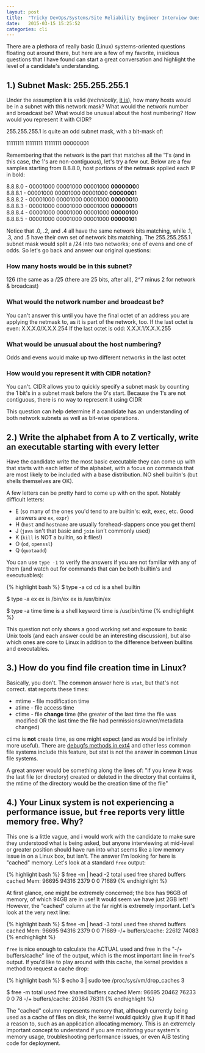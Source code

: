 ```yaml
---
layout: post
title:  "Tricky DevOps/Systems/Site Reliability Engineer Interview Questions"
date:   2015-03-15 15:25:52
categories: cli
---
```

There are a plethora of really basic (Linux) systems-oriented questions floating out around there, but here are a few of my favorite, insidious questions that I have found can start a great conversation and highlight the level of a candidate's understanding.

1.) Subnet Mask: 255.255.255.1
------------------------------
Under the assumption it is valid (*technically*, [it is](https://tools.ietf.org/html/rfc1219)), how many hosts would be in a subnet with this network mask? What would the network number and broadcast be? What would be unusual about the host numbering? How would you represent it with CIDR?

255.255.255.1 is quite an odd subnet mask, with a bit-mask of:

11111111 11111111 11111111 00000001

Remembering that the network is the part that matches all the '1's (and in this case, the 1's are non-contiguous), let's try a few out. Below are a few samples starting from 8.8.8.0, host portions of the netmask applied each IP in bold:

8.8.8.0 - 00001000 00001000 00001000 **0000000**0<br />
8.8.8.1 - 00001000 00001000 00001000 **0000000**1<br />
8.8.8.2 - 00001000 00001000 00001000 **0000001**0<br />
8.8.8.3 - 00001000 00001000 00001000 **0000001**1<br />
8.8.8.4 - 00001000 00001000 00001000 **0000010**0<br />
8.8.8.5 - 00001000 00001000 00001000 **0000010**1

Notice that .0, .2, and .4 all have the same network bits matching, while .1, .3, and .5 have their own set of network bits matching. The 255.255.255.1 subnet mask would split a /24 into two networks; one of evens and one of odds. So let's go back and answer our original questions:

### How many hosts would be in this subnet?
126 (the same as a /25 (there are 25 bits, after all), 2^7 minus 2 for network & broadcast)

### What would the network number and broadcast be?
You can't answer this until you have the final octet of an address you are applying the netmask to, as it is part of the network, too. 
If the last octet is even: X.X.X.0/X.X.X.254
If the last octet is odd: X.X.X.1/X.X.X.255

### What would be unusual about the host numbering?
Odds and evens would make up two different networks in the last octet

### How would you represent it with CIDR notation?
You can't. CIDR allows you to quickly specify a subnet mask by counting the 1 bit's in a subnet mask before the 0's start. Because the 1's are not contiguous, there is no way to represent it using CIDR

This question can help determine if a candidate has an understanding of both network subnets as well as bit-wise operations.

2.) Write the alphabet from A to Z vertically, write an executable starting with every letter
---------------------------------------------------------------------------------------------
Have the candidate write the most basic executable they can come up with that starts with each letter of the alphabet, with a focus on commands that are most likely to be included with a base distribution. NO shell builtin's (but shells themselves are OK).

A few letters can be pretty hard to come up with on the spot. Notably difficult letters:

- E (so many of the ones you'd tend to are builtin's: exit, exec, etc. Good answers are `ex`, `expr`)
- H (`host` and `hostname` are usually forehead-slappers once you get them)
- J (`java` isn't that basic and `join` isn't commonly used)
- K (`kill` is NOT a builtin, so it flies!)
- O (`od`, `openssl`)
- Q (`quotaadd`)

You can use `type -1` to verify the answers if you are not familiar with any of them (and watch out for commands that can be both builtin's and executuables):

{% highlight bash %}
$ type -a cd
cd is a shell builtin

$ type -a ex
ex is /bin/ex
ex is /usr/bin/ex

$ type -a time
time is a shell keyword
time is /usr/bin/time
{% endhighlight %}

This question not only shows a good working set and exposure to basic Unix tools (and each answer could be an interesting discussion), but also which ones are core to Linux in addition to the difference between builtins and executables.

3.) How do you find file creation time in Linux?
------------------------------------------------

Basically, you don't. The common answer here is `stat`, but that's not correct. stat reports these times:

 - mtime - file modification time
 - atime - file access time
 - ctime - file **change** time (the greater of the last time the file was modified OR the last time the file had permissions/owner/metadata changed)

ctime is **not** create time, as one might expect (and as would be infinitely more useful). There are [debugfs methods in ext4](http://tecadmin.net/file-creation-time-linux/) and other less common file systems include this feature, but stat is not the answer in common Linux file systems.

A great answer would be something along the lines of: "if you knew it was the last file (or directory) created or deleted in the directory that contains it, the mtime of the directory would be the creation time of the file"

4.) Your Linux system is not experiencing a performance issue, but `free` reports very little memory free. Why?
---------------------------------------------------------------------------------------------------------------

This one is a little vague, and i would work with the candidate to make sure they understood what is being asked, but anyone interviewing at mid-level or greater position should have run into what seems like a low memory issue in on a Linux box, but isn't. The answer I'm looking for here is "cached" memory. Let's look at a standard `free` output:

{% highlight bash %}
$ free -m | head -2
             total       used       free     shared    buffers     cached
Mem:         96695      94316       2379          0          0      71689
{% endhighlight %}

At first glance, one might be extremely concerned; the box has 96GB of memory, of which 94GB are in use! It would seem we have just 2GB left! However, the "cached" column at the far right is extremely important. Let's look at the very next line:

{% highlight bash %}
$ free -m | head -3
             total       used       free     shared    buffers     cached
Mem:         96695      94316       2379          0          0      71689
-/+ buffers/cache:      22612      74083
{% endhighlight %}

`free` is nice enough to calculate the ACTUAL used and free in the "-/+ buffers/cache" line of the output, which is the most important line in `free`'s output.  If you'd like to play around with this cache, the kernel provides a method to request a cache drop:

{% highlight bash %}
$  echo 3 | sudo tee /proc/sys/vm/drop_caches
3

$ free -m
             total       used       free     shared    buffers     cached
Mem:         96695      20462      76233          0          0         78
-/+ buffers/cache:      20384      76311
{% endhighlight %}

The "cached" column represents memory that, although currently being used as a cache of files on disk, the kernel would quickly give it up if it had a reason to, such as an application allocating memory. This is an extremely important concept to understand if you are monitoring your system's memory usage, troubleshooting performance issues, or even A/B testing code for deployment.
